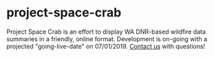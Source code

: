 # project-space-crab
Project Space Crab is an effort to display WA DNR-based wildfire data summaries in a friendly, online format. Development is on-going with a projected "going-live-date" on 07/01/2019. 
[Contact us](mailto:kirk.davis@dnr.wa.gov;josh.clark@dnr.wa.gov) with questions!
